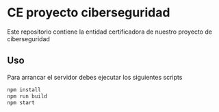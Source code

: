 # CE proyecto ciberseguridad
Este repositorio contiene la entidad certificadora de nuestro proyecto de ciberseguridad

## Uso
Para arrancar el servidor debes ejecutar los siguientes scripts
```bash
npm install
npm run build
npm start
```